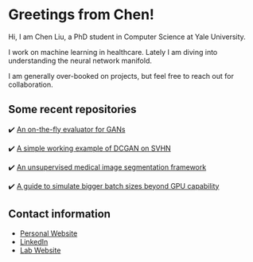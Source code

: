<!--
**ChenLiu-1996/ChenLiu-1996** is a ✨ _special_ ✨ repository because its `README.md` (this file) appears on your GitHub profile.
-->

# Greetings from Chen!

<!-- ![Chen's github stats](https://github-readme-stats.vercel.app/api?username=chenliu-1996&show_icons=true&title_color=fff&icon_color=79ff97&text_color=9f9f9f&bg_color=151515) -->

<!-- [![Trophy](https://github-profile-trophy.vercel.app/?username=chenliu-1996&theme=onedark)](https://github.com/ryo-ma/github-profile-trophy) -->

Hi, I am Chen Liu, a PhD student in Computer Science at Yale University.

I work on machine learning in healthcare. Lately I am diving into understanding the neural network manifold.

I am generally over-booked on projects, but feel free to reach out for collaboration.

## Some recent repositories
:heavy_check_mark: [An on-the-fly evaluator for GANs](https://github.com/ChenLiu-1996/GAN-evaluator)

:heavy_check_mark: [A simple working example of DCGAN on SVHN](https://github.com/ChenLiu-1996/GAN-evaluator)

:heavy_check_mark: [An unsupervised medical image segmentation framework](https://github.com/ChenLiu-1996/UnsupervisedMedicalSeg)

:heavy_check_mark: [A guide to simulate bigger batch sizes beyond GPU capability](https://github.com/ChenLiu-1996/SimulateBiggerBatchSize)


## Contact information
- [Personal Website](https://www.chenliu1996.com)
- [LinkedIn](https://www.linkedin.com/in/chenliu1996/)
- [Lab Website](https://krishnaswamylab.org/members)
